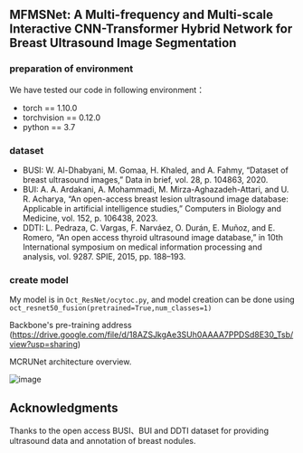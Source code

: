 ## MFMSNet: A Multi-frequency and Multi-scale Interactive CNN-Transformer Hybrid Network for Breast Ultrasound Image Segmentation
### 

### preparation of environment
We have tested our code in following environment：
* torch == 1.10.0
* torchvision == 0.12.0
* python == 3.7

### dataset
* BUSI: W. Al-Dhabyani, M. Gomaa, H. Khaled, and A. Fahmy, “Dataset of breast ultrasound images,” Data in brief, vol. 28, p. 104863, 2020.
* BUI:  A. A. Ardakani, A. Mohammadi, M. Mirza-Aghazadeh-Attari, and
U. R. Acharya, “An open-access breast lesion ultrasound image
database: Applicable in artificial intelligence studies,” Computers in
Biology and Medicine, vol. 152, p. 106438, 2023.
* DDTI:  L. Pedraza, C. Vargas, F. Narváez, O. Durán, E. Muñoz, and
E. Romero, “An open access thyroid ultrasound image database,” in
10th International symposium on medical information processing and
analysis, vol. 9287. SPIE, 2015, pp. 188–193.

### create model
My model is in `Oct_ResNet/ocytoc.py`, and model creation can be done using `oct_resnet50_fusion(pretrained=True,num_classes=1)`

Backbone's pre-training address (https://drive.google.com/file/d/18AZSJkgAe3SUh0AAAA7PPDSd8E30_Tsb/view?usp=sharing)

MCRUNet architecture overview.

![image]()

## Acknowledgments
Thanks to the open access BUSI、BUI and DDTI dataset for providing ultrasound data and annotation of breast nodules.
